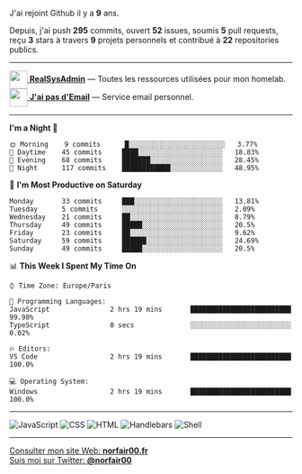 J'ai rejoint Github il y a **9** ans.

Depuis, j'ai push **295** commits, ouvert **52** issues, soumis **5** pull requests, reçu **3** stars à travers **9** projets personnels et contribué à **22** repositories publics.

---

[<img src="https://avatars2.githubusercontent.com/u/64165263?s=96&v=4" width="32" height="32" align="center"> **RealSysAdmin**](https://github.com/realsysadmin-icu) — Toutes les ressources utilisées pour mon homelab.  
[<img src="https://avatars1.githubusercontent.com/u/65110091?s=96&v=4" width="32" height="32" align="center"> **J'ai pas d'Email**](https://github.com/jaipasdemail) — Service email personnel.  

---

<!--START_SECTION:waka-->
**I'm a Night 🦉** 

```text
🌞 Morning    9 commits      █░░░░░░░░░░░░░░░░░░░░░░░░   3.77% 
🌆 Daytime    45 commits     ████░░░░░░░░░░░░░░░░░░░░░   18.83% 
🌃 Evening    68 commits     ███████░░░░░░░░░░░░░░░░░░   28.45% 
🌙 Night      117 commits    ████████████░░░░░░░░░░░░░   48.95%

```
📅 **I'm Most Productive on Saturday** 

```text
Monday       33 commits     ███░░░░░░░░░░░░░░░░░░░░░░   13.81% 
Tuesday      5 commits      ░░░░░░░░░░░░░░░░░░░░░░░░░   2.09% 
Wednesday    21 commits     ██░░░░░░░░░░░░░░░░░░░░░░░   8.79% 
Thursday     49 commits     █████░░░░░░░░░░░░░░░░░░░░   20.5% 
Friday       23 commits     ██░░░░░░░░░░░░░░░░░░░░░░░   9.62% 
Saturday     59 commits     ██████░░░░░░░░░░░░░░░░░░░   24.69% 
Sunday       49 commits     █████░░░░░░░░░░░░░░░░░░░░   20.5%

```


📊 **This Week I Spent My Time On** 

```text
⌚︎ Time Zone: Europe/Paris

💬 Programming Languages: 
JavaScript               2 hrs 19 mins       █████████████████████████   99.98% 
TypeScript               0 secs              ░░░░░░░░░░░░░░░░░░░░░░░░░   0.02%

🔥 Editors: 
VS Code                  2 hrs 19 mins       █████████████████████████   100.0%

💻 Operating System: 
Windows                  2 hrs 19 mins       █████████████████████████   100.0%

```


<!--END_SECTION:waka-->

---

![JavaScript](https://img.shields.io/static/v1?style=for-the-badge&label=JavaScript&color=555&labelColor=%23f1e05a&message=72%25)
![CSS](https://img.shields.io/static/v1?style=for-the-badge&label=CSS&color=555&labelColor=%23563d7c&message=21%25)
![HTML](https://img.shields.io/static/v1?style=for-the-badge&label=HTML&color=555&labelColor=%23e34c26&message=5.2%25)
![Handlebars](https://img.shields.io/static/v1?style=for-the-badge&label=Handlebars&color=555&labelColor=%23f7931e&message=1.5%25)
![Shell](https://img.shields.io/static/v1?style=for-the-badge&label=Shell&color=555&labelColor=%2389e051&message=0.1%25)

---

[Consulter mon site Web: **norfair00.fr**](https://norfair00.fr/)  
[Suis moi sur Twitter: **@norfair00**](https://twitter.com/norfair00)
